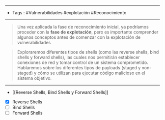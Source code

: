 
-----
- Tags : #Vulnerabilidades #explotación #Reconocimiento
-----

>Una vez aplicada la fase de reconocimiento inicial, ya podríamos proceder con la **fase de explotación**, pero es importante comprender algunos conceptos antes de comenzar con la explotación de vulnerabilidades

>Exploraremos diferentes tipos de shells (como las reverse shells, bind shells y forward shells), las cuales nos permitirán establecer conexiones de red y tomar control de un sistema comprometido. Hablaremos sobre los diferentes tipos de payloads (staged y non-staged) y cómo se utilizan para ejecutar código malicioso en el sistema objetivo.

---

- [[Reverse Shells, Bind Shells y Forward Shells]]

- [x] Reverse Shells
- [ ] Bind Shells 
- [ ] Forward Shells
